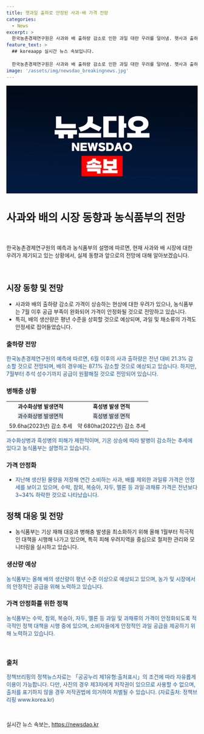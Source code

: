 ```yaml
---
title: 햇과일 출하로 안정된 사과·배 가격 전망
categories:
  - News
excerpt: >
  한국농촌경제연구원은 사과와 배 출하량 감소로 인한 과일 대란 우려를 덜어냄. 햇사과 출하로 인한 공급 부족은 해소될 전망이며, 배 생산량은 평년 수준 이상으로 보임. 과수화상병과 흑성병 발병은 제한적으로, 농식품부의 방제노력 덕분에 안정적인 공급 기대됨. 다양한 과일류의 가격 안정세로 접어듦. 특히, 수박, 참외, 복숭아, 자두, 멜론 가격은 전년대비 3~34% 하락하여 소비자에게 긍정적인 영향을 줄 것으로 보임.
feature_text: >
  ## koreaapp 실시간 뉴스 속보입니다.

  한국농촌경제연구원은 사과와 배 출하량 감소로 인한 과일 대란 우려를 덜어냄. 햇사과 출하로 인한 공급 부족은 해소될 전망이며, 배 생산량은 평년 수준 이상으로 보임. 과수화상병과 흑성병 발병은 제한적으로, 농식품부의 방제노력 덕분에 안정적인 공급 기대됨. 다양한 과일류의 가격 안정세로 접어듦. 특히, 수박, 참외, 복숭아, 자두, 멜론 가격은 전년대비 3~34% 하락하여 소비자에게 긍정적인 영향을 줄 것으로 보임.
image: '/assets/img/newsdao_breakingnews.jpg'
---
```


<p><img src="/assets/img/newsdao_breakingnews.jpg" alt="koreaapp 속보" /></p>

<h1>사과와 배의 시장 동향과 농식품부의 전망</h1>

<p data-ke-size="size16">&nbsp;</p>

<p>한국농촌경제연구원의 예측과 농식품부의 설명에 따르면, 현재 사과와 배 시장에 대한 우려가 제기되고 있는 상황에서, 실제 동향과 앞으로의 전망에 대해 알아보겠습니다.</p>

<p data-ke-size="size16">&nbsp;</p>

<h2 data-ke-size="size26">시장 동향 및 전망</h2>

<ul>
<li>사과와 배의 출하량 감소로 가격이 상승하는 현상에 대한 우려가 있으나, 농식품부는 7월 이후 공급 부족이 완화되어 가격이 안정화될 것으로 전망하고 있습니다.</li>
<li>특히, 배의 생산량은 평년 수준을 상회할 것으로 예상되며, 과일 및 채소류의 가격도 안정세로 접어들었습니다.</li>
</ul>

<h3>출하량 전망</h3>

<p><span style="color: #1a5490;">한국농촌경제연구원의 예측에 따르면, 6월 이후의 사과 출하량은 전년 대비 21.3% 감소할 것으로 전망되며, 배의 경우에는 87.1% 감소할 것으로 예상되고 있습니다. 하지만, 7월부터 추석 성수기까지 공급이 원활해질 것으로 전망되어 있습니다.</span></p>

<h3>병해충 상황</h3>

<table>
<tr>
<td style="text-align: center; height: 17px;"><b>과수화상병 발생면적</b></td>
<td style="text-align: center; height: 17px;"><b>흑성병 발생 면적</b></td>
</tr>
<tr>
<td style="text-align: center; height: 17px;"><span style="background-color: #21538527;">과수화상병 발생면적</span></td>
<td style="text-align: center; height: 17px;"><span style="background-color: #21538527;">흑성병 발생 면적</span></td>
</tr>
<tr>
<td style="text-align: center; height: 17px;">59.6ha(2023년) 감소 추세</td>
<td style="text-align: center; height: 17px;">약 680ha(2022년) 감소 추세</td>
</tr>
</table>

<p><span style="color: #1a5490;">과수화상병과 흑성병의 피해가 제한적이며, 기온 상승에 따라 발병이 감소하는 추세에 있다고 농식품부는 설명하고 있습니다.</span></p>

<h3>가격 안정화</h3>

<ul>
<li><span style="color: #1a5490;">지난해 생산된 물량을 저장해 연간 소비하는 사과, 배를 제외한 과일류 가격은 안정세를 보이고 있으며, 수박, 참외, 복숭아, 자두, 멜론 등 과일·과채류 가격은 전년보다 3~34% 하락한 것으로 나타났습니다.</span></li>
</ul>

<h2 data-ke-size="size26">정책 대응 및 전망</h2>

<ul>
<li>농식품부는 기상 재해 대응과 병해충 발생을 최소화하기 위해 올해 1월부터 적극적인 대책을 시행해 나가고 있으며, 특히 피해 우려지역을 중심으로 철저한 관리와 모니터링을 실시하고 있습니다.</li>
</ul>

<h3>생산량 예상</h3>

<p><span style="color: #1a5490;">농식품부는 올해 배의 생산량이 평년 수준 이상으로 예상되고 있으며, 농가 및 시장에서의 안정적인 공급을 위해 노력하고 있습니다.</span></p>

<h3>가격 안정화를 위한 정책</h3>

<p><span style="color: #1a5490;">농식품부는 수박, 참외, 복숭아, 자두, 멜론 등 과일 및 과채류의 가격이 안정화되도록 적극적인 정책 대책을 시행 중에 있으며, 소비자들에게 안정적인 과일 공급을 제공하기 위해 노력하고 있습니다.</span></p>

<p data-ke-size="size16">&nbsp;</p>

<h3>출처</h3>

<p><span style="color: #1a5490;">정책브리핑의 정책뉴스자료는 「공공누리 제1유형:출처표시」의 조건에 따라 자유롭게 이용이 가능합니다.</span> <span style="color: #1a5490;">다만, 사진의 경우 제3자에게 저작권이 있으므로 사용할 수 없으며, 출처를 표기하지 않을 경우 저작권법에 의거하여 처벌될 수 있습니다.</span> <span style="color: #1a5490;">(자료출처: 정책브리핑 www.korea.kr)</span></p>

<p data-ke-size="size16">&nbsp;</p>
실시간 뉴스 속보는, <a href="https://newsdao.kr" rel="dofollow">https://newsdao.kr</a>


